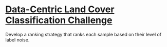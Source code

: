 
# [Data-Centric Land Cover Classification Challenge](https://www.kaggle.com/competitions/data-centric-land-cover-classification-challenge/overview)
Develop a ranking strategy that ranks each sample based on their level of label noise.
